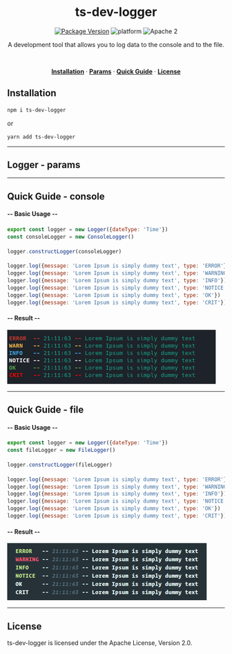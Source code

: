 <div align="center">
<h1>ts-dev-logger</h1>

[![Package Version][package-image]][package-url]
<img src="https://img.shields.io/badge/platform-node-lightgrey.svg?style=flat" alt="platform">
<img src="https://img.shields.io/badge/license-Apache2-blue.svg?style=flat" alt="Apache 2">

[package-image]: https://badge.fury.io/js/typescript-template.svg
[package-url]: https://www.npmjs.com/package/ts-dev-logger

<p>A development tool that allows you to log data to the console and to the file.</p>
</br>
<p>
    <a href="#installation"><strong>Installation</strong></a> ·
    <a href="#logger---params"><strong>Params</strong></a> ·
    <a href="#quick-guide---console"><strong>Quick Guide</strong></a> ·
    <a href="#license"><strong>License</strong></a>
 </p>
</div>

## Installation
```bash
npm i ts-dev-logger
```
or

```bash
yarn add ts-dev-logger
```
---

## Logger - params

---

## Quick Guide - console

#### -- Basic Usage --
```js
export const logger = new Logger({dateType: 'Time'})
const consoleLogger = new ConsoleLogger()

logger.constructLogger(consoleLogger)

logger.log({message: 'Lorem Ipsum is simply dummy text', type: 'ERROR'})
logger.log({message: 'Lorem Ipsum is simply dummy text', type: 'WARNING'})
logger.log({message: 'Lorem Ipsum is simply dummy text', type: 'INFO'})
logger.log({message: 'Lorem Ipsum is simply dummy text', type: 'NOTICE'})
logger.log({message: 'Lorem Ipsum is simply dummy text', type: 'OK'})
logger.log({message: 'Lorem Ipsum is simply dummy text', type: 'CRIT'})
```
#### -- Result --
![Alt text](./images/log_console.png)

---

## Quick Guide - file

#### -- Basic Usage --
```js
export const logger = new Logger({dateType: 'Time'})
const fileLogger = new FileLogger()

logger.constructLogger(fileLogger)

logger.log({message: 'Lorem Ipsum is simply dummy text', type: 'ERROR'})
logger.log({message: 'Lorem Ipsum is simply dummy text', type: 'WARNING'})
logger.log({message: 'Lorem Ipsum is simply dummy text', type: 'INFO'})
logger.log({message: 'Lorem Ipsum is simply dummy text', type: 'NOTICE'})
logger.log({message: 'Lorem Ipsum is simply dummy text', type: 'OK'})
logger.log({message: 'Lorem Ipsum is simply dummy text', type: 'CRIT'})
```
#### -- Result --
![Alt text](./images/log_file.png)

---

## License

ts-dev-logger is licensed under the Apache License, Version 2.0.
